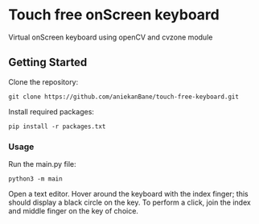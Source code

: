 # Touch free onScreen keyboard

Virtual onScreen keyboard using openCV and cvzone module

## Getting Started

Clone the repository:

```shell
git clone https://github.com/aniekanBane/touch-free-keyboard.git
```

Install required packages:

```shell
pip install -r packages.txt
```

### Usage

Run the main.py file:

```shell
python3 -m main
```

Open a text editor. Hover around the keyboard with the index finger; this should display a black circle on the key. To perform a click, join the index and middle finger on the key of choice.
